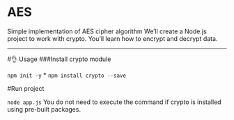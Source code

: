 # AES
Simple implementation of AES cipher algorithm
We’ll create a Node.js project to work with crypto. You’ll learn how to encrypt and decrypt data.

---
#👌 Usage
###Install crypto module

`npm init -y`
*
`npm install crypto --save`

#Run project

`node app.js`
You do not need to execute the command if crypto is installed using pre-built packages.
